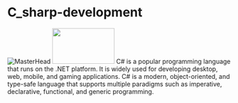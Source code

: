 # C_sharp-development
![MasterHead](https://i.pinimg.com/originals/ea/22/8c/ea228c3c6f44033165f277f2c5f917c3.gif)
<img width="140" height="80" src="https://www.avenga.com/wp-content/uploads/2020/11/C-Sharp.png">
C# is a popular programming language that runs on the .NET platform. It is widely used for developing desktop, web, mobile, and gaming applications. C# is a modern, object-oriented, and type-safe language that supports multiple paradigms such as imperative, declarative, functional, and generic programming.
